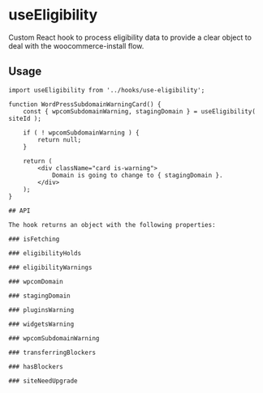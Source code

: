 # useEligibility

Custom React hook to process eligibility data to provide a clear object to deal with the woocommerce-install flow.

## Usage

```es6
import useEligibility from '../hooks/use-eligibility';

function WordPressSubdomainWarningCard() {
	const { wpcomSubdomainWarning, stagingDomain } = useEligibility( siteId );

	if ( ! wpcomSubdomainWarning ) {
		return null;
	}

	return (
		<div className="card is-warning">
			Domain is going to change to { stagingDomain }.
		</div>
	);
}

## API

The hook returns an object with the following properties:

### isFetching

### eligibilityHolds

### eligibilityWarnings

### wpcomDomain

### stagingDomain

### pluginsWarning

### widgetsWarning

### wpcomSubdomainWarning

### transferringBlockers

### hasBlockers

### siteNeedUpgrade

